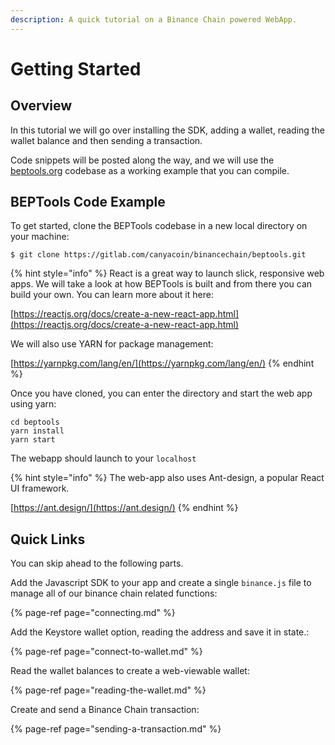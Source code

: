 ```yaml
---
description: A quick tutorial on a Binance Chain powered WebApp.
---
```


# Getting Started

## Overview

In this tutorial we will go over installing the SDK, adding a wallet, reading the wallet balance and then sending a transaction.

Code snippets will be posted along the way, and we will use the [beptools.org](https://gitlab.com/canyacoin/binancechain/beptools) codebase as a working example that you can compile.

## BEPTools Code Example

To get started, clone the BEPTools codebase in a new local directory on your machine:

```text
$ git clone https://gitlab.com/canyacoin/binancechain/beptools.git
```

{% hint style="info" %}
React is a great way to launch slick, responsive web apps. We will take a look at how BEPTools is built and from there you can build your own. You can learn more about it here:

[https://reactjs.org/docs/create-a-new-react-app.html](https://reactjs.org/docs/create-a-new-react-app.html)

We will also use YARN for package management:

[https://yarnpkg.com/lang/en/](https://yarnpkg.com/lang/en/)
{% endhint %}

Once you have cloned, you can enter the directory and start the web app using yarn:

```text
cd beptools
yarn install
yarn start
```

The webapp should launch to your `localhost`

{% hint style="info" %}
The web-app also uses Ant-design, a popular React UI framework.

[https://ant.design/](https://ant.design/)
{% endhint %}

## Quick Links

You can skip ahead to the following parts.

Add the Javascript SDK to your app and create a single `binance.js` file to manage all of our binance chain related functions:

{% page-ref page="connecting.md" %}

Add the Keystore wallet option, reading the address and save it in state.:

{% page-ref page="connect-to-wallet.md" %}

Read the wallet balances to create a web-viewable wallet:

{% page-ref page="reading-the-wallet.md" %}

Create and send a Binance Chain transaction:

{% page-ref page="sending-a-transaction.md" %}

